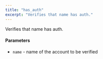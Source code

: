 ```yaml
---
title: "has_auth"
excerpt: "Verifies that name has auth."
---
```

Verifies that name has auth.

#### Parameters
* `name` - name of the account to be verified